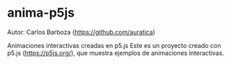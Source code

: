 # anima-p5js
Autor: Carlos Barboza (https://github.com/auratica)

Animaciones interactivas creadas en p5.js
Este es un proyecto creado con p5.js (https://p5js.org/), que muestra ejemplos de animaciones interactivas.
